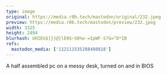 ```yaml
---
type: image
original: https://media.r0b.tech/mastodon/original/232.jpeg
preview: https://media.r0b.tech/mastodon/preview/232.jpeg
width: 3325
height: 2494
blurhash: UHIEU$]}}@}lE0S~S0%e-=IpWF-S?G=^D*IB
refs:
  mastodon_media: ['112111535288408018']
---
```


A half assembled pc on a messy desk, turned on and in BIOS
